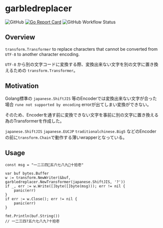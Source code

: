 # garbledreplacer

![GitHub](https://img.shields.io/github/license/tomtwinkle/garbledreplacer)
[![Go Report Card](https://goreportcard.com/badge/github.com/olvrng/ujson?style=flat-square)](https://goreportcard.com/report/github.com/tomtwinkle/garbledreplacer)
![GitHub Workflow Status](https://img.shields.io/github/workflow/status/tomtwinkle/garbledreplacer/Build%20Check)

## Overview
`transform.Transformer` to replace characters that cannot be converted from `UTF-8` to another character encoding.

`UTF-8` から別の文字コードに変換する際、変換出来ない文字を別の文字に置き換えるための `transform.Transformer`。

## Motivation

Golang標準の `japanese.ShiftJIS` 等のEncoderでは変換出来ない文字が合った場合
`rune not supported by encoding` errorが出てしまい変換ができない。

そのため、Encoderを通す前に変換できない文字を事前に別の文字に置き換える為のTransformerを作成した。

`japanese.ShiftJIS` `japanese.EUCJP` `traditionalchinese.Big5` などのEncoderの前に`transform.Chain`で動作する薄いwrapperとなっている。

## Usage

```golang
const msg = "一二三四🍣五六七八九🍺十拾壱"

var buf bytes.Buffer
w := transform.NewWriter(&buf, garbledreplacer.NewTransformer(japanese.ShiftJIS, '?'))
if _, err := w.Write([]byte([]byte(msg))); err != nil {
    panic(err)
}
if err := w.Close(); err != nil {
    panic(err)
}

fmt.Println(buf.String())
// 一二三四?五六七八九?十拾壱
```
